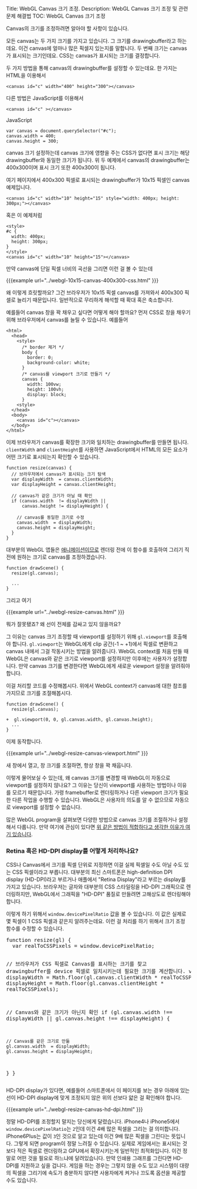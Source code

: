 Title: WebGL Canvas 크기 조정.
Description: WebGL Canvas 크기 조정 및 관련 문제 해결법
TOC: WebGL Canvas 크기 조정


Canvas의 크기를 조정하려면 알아야 할 사항이 있습니다.

모든 canvas는 두 가지 크기를 가지고 있습니다.
그 크기를 drawingbuffer라고 하는데요.
이건 canvas에 얼마나 많은 픽셀지 있는지를 말합니다.
두 번째 크기는 canvas가 표시되는 크기인데요.
CSS는 canvas가 표시되는 크기를 결정합니다.

두 가지 방법을 통해 canvas의 drawingbuffer를 설정할 수 있는데요.
한 가지는 HTML을 이용해서

    <canvas id="c" width="400" height="300"></canvas>

다른 방법은 JavaScript를 이용해서

    <canvas id="c" ></canvas>

JavaScript

    var canvas = document.querySelector("#c");
    canvas.width = 400;
    canvas.height = 300;


canvas 크기 설정하는데 canvas 크기에 영향을 주는 CSS가 없다면 표시 크기는 해당 drawingbuffer와 동일한 크기가 됩니다.
위 두 예제에서 canvas의 drawingbuffer는 400x300이며 표시 크기 또한 400x300이 됩니다.

여기 페이지에서 400x300 픽셀로 표시되는 drawingbuffer가 10x15 픽셀인 canvas 예제입니다.

    <canvas id="c" width="10" height="15" style="width: 400px; height: 300px;"></canvas>

혹은 이 예제처럼

    <style>
    #c {
      width: 400px;
      height: 300px;
    }
    </style>
    <canvas id="c" width="10" height="15"></canvas>

만약 canvas에 단일 픽셀 너비의 곡선을 그리면 이런 걸 볼 수 있는데

{{{example url="../webgl-10x15-canvas-400x300-css.html" }}}

왜 이렇게 흐릿할까요?
그건 브라우저가 10x15 픽셀 canvas를 가져와서 400x300 픽셀로 늘리기 때문입니다.
일반적으로 무리하게 해석할 때 확대 혹은 축소합니다.

예를들어 canvas 창을 꽉 채우고 싶다면 어떻게 해야 할까요?
먼저 CSS로 창을 채우기 위해 브라우저에서 canvas를 늘릴 수 있습니다.
예를들어

    <html>
      <head>
        <style>
          /* border 제거 */
          body {
            border: 0;
            background-color: white;
          }
          /* canvas를 viewport 크기로 만들기 */
          canvas {
            width: 100vw;
            height: 100vh;
            display: block;
          }
        <style>
      </head>
      <body>
        <canvas id="c"></canvas>
      </body>
    </html>

이제 브라우저가 canvas를 확장한 크기와 일치하는 drawingbuffer를 만들면 됩니다.
`clientWidth` and `clientHeight`를 사용하면 JavaScript에서 HTML의 모든 요소가 어떤 크기로 표시되는지 확인할 수 있습니다.

    function resize(canvas) {
      // 브라우저에서 canvas가 표시되는 크기 탐색
      var displayWidth  = canvas.clientWidth;
      var displayHeight = canvas.clientHeight;

      // canvas가 같은 크기가 아닐 때 확인
      if (canvas.width  != displayWidth ||
          canvas.height != displayHeight) {

        // canvas를 동일한 크기로 수정
        canvas.width  = displayWidth;
        canvas.height = displayHeight;
      }
    }

대부분의 WebGL 앱들은 <a href="webgl-animation.html">애니메이션이므로</a> 렌더링 전에 이 함수를 호출하여 그리기 직전에 원하는 크기로 canvas를 조정하겠습니다.

    function drawScene() {
      resize(gl.canvas);

      ...
    }

그리고 여기

{{{example url="../webgl-resize-canvas.html" }}}

뭐가 잘못됐죠?
왜 선이 전체를 감싸고 있지 않을까요?

그 이유는 canvas 크기 조정할 때 viewport를 설정하기 위해 `gl.viewport`를 호출해야 합니다.
`gl.viewport`는 WebGL에게 clip 공간(-1 ~ +1)에서 픽셀로 변환하고 canvas 내에서 그걸 작동시키는 방법을 알려줍니다.
WebGL context를 처음 만들 때 WebGL은 canvas와 같은 크기로 viewport를 설정하지만 이후에는 사용자가 설정합니다.
만약 canvas 크기를 변경한다면 WebGL에게 새로운 viewport 설정을 알려줘야 합니다.

이걸 처리할 코드를 수정해봅시다.
위에서 WebGL context가 canvas에 대한 참조를 가지므로 크기를 조절해봅시다.

    function drawScene() {
      resize(gl.canvas);

    +  gl.viewport(0, 0, gl.canvas.width, gl.canvas.height);
      ...
    }

이제 동작합니다.

{{{example url="../webgl-resize-canvas-viewport.html" }}}

새 창에서 열고, 창 크기를 조절하면, 항상 창을 꽉 채웁니다.

이렇게 물어보실 수 있는데, 왜 canvas 크기를 변경할 때 WebGL이 자동으로 viewport를 설정하지 않나요?
그 이유는 당신이 viewport를 사용하는 방법이나 이유를 모르기 때문입니다.
가령 framebuffer로 렌더링하거나 다른 viewport 크기가 필요한 다른 작업을 수행할 수 있습니다.
WebGL은 사용자의 의도를 알 수 없으므로 자동으로 viewport를 설정할 수 없습니다.

많은 WebGL program을 살펴보면 다양한 방법으로 canvas 크기를 조절하거나 설정해서 다룹니다.
만약 여기에 관심이 있다면 <a href="webgl-anti-patterns.html">위 같은 방법이 적합하다고 생각한 이유가 여기 있습니다</a>.

<div class="webgl_bottombar">
<h3>Retina 혹은 HD-DPI display를 어떻게 처리하나요?</h3>
<p>
CSS나 Canvas에서 크기를 픽셀 단위로 지정하면 이걸 실제 픽셀일 수도 아닐 수도 있는 CSS 픽셀이라고 부릅니다.
대부분의 최신 스마트폰은 high-definition DPI display (HD-DPI)라고 부르거나 애플에서 "Retina Display"라고 부르는 display를 가지고 있습니다.
브라우저는 글자와 대부분의 CSS 스타일링을 HD-DPI 그래픽으로 렌더링하지만, WebGL에서 그래픽을 "HD-DPI" 품질로 만들려면 고해상도로 렌더링해야 합니다.
</p>
<p>
이렇게 하기 위해서 <code>window.devicePixelRatio</code> 값을 볼 수 있습니다.
이 값은 실제로 몇 픽셀이 1 CSS 픽셀과 같은지 알려주는데요.
이런 걸 처리를 하기 위해서 크기 조정 함수를 수정할 수 있습니다.
</p>
<pre class="prettyprint">
function resize(gl) {
  var realToCSSPixels = window.devicePixelRatio;

  // 브라우저가 CSS 픽셀로 Canvas를 표시하는 크기를 찾고 drawingbuffer를 device 픽셀로 일치시키는데 필요한 크기를 계산합니다.
  var displayWidth  = Math.floor(gl.canvas.clientWidth  * realToCSSPixels);
  var displayHeight = Math.floor(gl.canvas.clientHeight * realToCSSPixels);

  // Canvas와 같은 크기가 아닌지 확인
  if (gl.canvas.width  !== displayWidth ||
      gl.canvas.height !== displayHeight) {

    // Canvas를 같은 크기로 만듦
    gl.canvas.width  = displayWidth;
    gl.canvas.height = displayHeight;
  }
}
</pre>
<p>HD-DPI display가 있다면, 예를들어 스마트폰에서 이 페이지를 보는 경우 아래에 있는 선이 HD-DPI display에 맞게 조정되지 않은 위의 선보다 얇은 걸 확인해야 합니다.</p>
{{{example url="../webgl-resize-canvas-hd-dpi.html" }}}
<p>
정말 HD-DPI를 조정할지 말지는 당신에게 달렸습니다.
iPhone4나 iPhone5에서 <code>window.devicePixelRatio</code>는 <code>2</code>인데 이건 4배 많은 픽셀을 그리는 걸 의미합니다.
iPhone6Plus는 값이 <code>3</code>인 것으로 알고 있는데 이건 9배 많은 픽셀을 그린다는 뜻입니다.
그렇게 되면 program이 정말 느려질 수 있습니다.
실제로 게임에서는 표시되는 것보다 적은 픽셀로 렌더링하고 GPU에서 확장시키는게 일반적인 최적화입니다.
이건 정말로 어떤 것을 필요로 하느냐에 달려있습니다.
만약 인쇄용 그래프를 그린다면 HD-DPI를 지원하고 싶을 겁니다.
게임을 하는 경우는 그렇지 않을 수도 있고 시스템이 대량의 픽셀을 그리기에 속도가 충분하지 않다면 사용자에게 켜거나 끄도록 옵션을 제공할 수도 있습니다.
</p>
</div>
